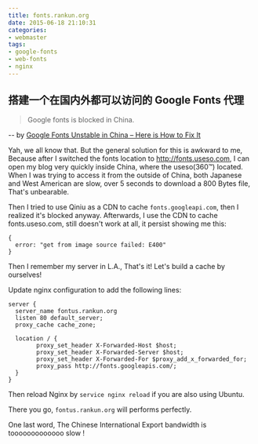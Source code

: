 ```yaml
---
title: fonts.rankun.org
date: 2015-06-18 21:10:31
categories:
- webmaster
tags:
- google-fonts
- web-fonts
- nginx
---
```


## 搭建一个在国内外都可以访问的 Google Fonts 代理

> Google fonts is blocked in China.

-- by [Google Fonts Unstable in China – Here is How to Fix It](http://chineseseoshifu.com/blog/google-fonts-instable-in-china.html)

Yah, we all know that. But the general solution for this is awkward to me, Because after I switched the fonts location to http://fonts.useso.com, I can open my blog very quickly inside China, where the useso(360™) located. When I was trying to access it from the outside of China, both Japanese and West American are slow, over 5 seconds to download a 800 Bytes file, That's unbearable.

Then I tried to use Qiniu as a CDN to cache `fonts.googleapi.com`, then I realized it's blocked anyway. Afterwards, I use the CDN to cache fonts.useso.com, still doesn't work at all, it persist showing me this:

```
{
  error: "get from image source failed: E400"
}
```

<!-- more -->

Then I remember my server in L.A., That's it! Let's build a cache by ourselves!

Update nginx configuration to add the following lines:

```
server {
  server_name fontus.rankun.org
  listen 80 default_server;
  proxy_cache cache_zone;

  location / {
        proxy_set_header X-Forwarded-Host $host;
        proxy_set_header X-Forwarded-Server $host;
        proxy_set_header X-Forwarded-For $proxy_add_x_forwarded_for;
        proxy_pass http://fonts.googleapis.com/;
  }
}
```

Then reload Nginx by `service nginx reload` if you are also using Ubuntu.

There you go, `fontus.rankun.org` will performs perfectly.

One last word, The Chinese International Export bandwidth is tooooooooooooo slow !
